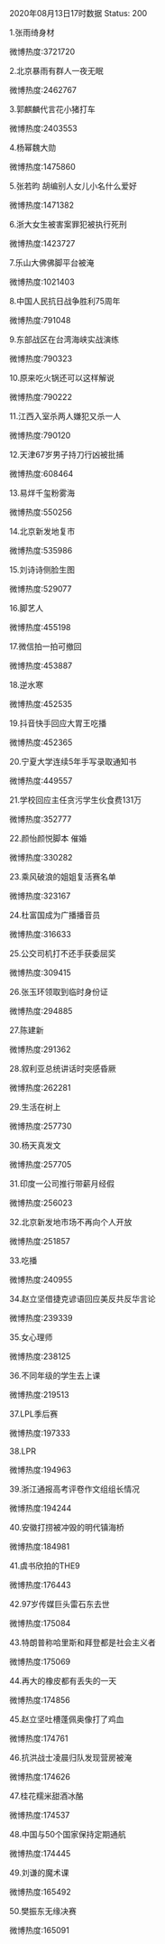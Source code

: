 2020年08月13日17时数据
Status: 200

1.张雨绮身材

微博热度:3721720

2.北京暴雨有群人一夜无眠

微博热度:2462767

3.郭麒麟代言花小猪打车

微博热度:2403553

4.杨幂魏大勋

微博热度:1475860

5.张若昀 胡编别人女儿小名什么爱好

微博热度:1471382

6.浙大女生被害案罪犯被执行死刑

微博热度:1423727

7.乐山大佛佛脚平台被淹

微博热度:1021403

8.中国人民抗日战争胜利75周年

微博热度:791048

9.东部战区在台湾海峡实战演练

微博热度:790323

10.原来吃火锅还可以这样解说

微博热度:790222

11.江西入室杀两人嫌犯又杀一人

微博热度:790120

12.天津67岁男子持刀行凶被批捕

微博热度:608464

13.易烊千玺粉雾海

微博热度:550256

14.北京新发地复市

微博热度:535986

15.刘诗诗侧脸生图

微博热度:529077

16.脚艺人

微博热度:455198

17.微信拍一拍可撤回

微博热度:453887

18.逆水寒

微博热度:452535

19.抖音快手回应大胃王吃播

微博热度:452365

20.宁夏大学连续5年手写录取通知书

微博热度:449557

21.学校回应主任贪污学生伙食费131万

微博热度:352777

22.颜怡颜悦脚本 催婚

微博热度:330282

23.乘风破浪的姐姐复活赛名单

微博热度:323167

24.杜富国成为广播播音员

微博热度:316633

25.公交司机打不还手获委屈奖

微博热度:309415

26.张玉环领取到临时身份证

微博热度:294885

27.陈建新

微博热度:291362

28.叙利亚总统讲话时突感昏厥

微博热度:262281

29.生活在树上

微博热度:257730

30.杨天真发文

微博热度:257705

31.印度一公司推行带薪月经假

微博热度:256023

32.北京新发地市场不再向个人开放

微博热度:251857

33.吃播

微博热度:240955

34.赵立坚借捷克谚语回应美反共反华言论

微博热度:239339

35.女心理师

微博热度:238125

36.不同年级的学生去上课

微博热度:219513

37.LPL季后赛

微博热度:197333

38.LPR

微博热度:194963

39.浙江通报高考评卷作文组组长情况

微博热度:194244

40.安徽打捞被冲毁的明代镇海桥

微博热度:184981

41.虞书欣拍的THE9

微博热度:176443

42.97岁传媒巨头雷石东去世

微博热度:175084

43.特朗普称哈里斯和拜登都是社会主义者

微博热度:175069

44.再大的橡皮都有丢失的一天

微博热度:174856

45.赵立坚吐槽蓬佩奥像打了鸡血

微博热度:174761

46.抗洪战士凌晨归队发现营房被淹

微博热度:174626

47.桂花糯米甜酒冰酪

微博热度:174537

48.中国与50个国家保持定期通航

微博热度:174445

49.刘谦的魔术课

微博热度:165492

50.樊振东无缘决赛

微博热度:165091

